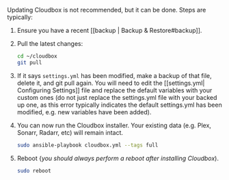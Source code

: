Updating Cloudbox is not recommended, but it can be done. Steps are typically:

1. Ensure you have a recent [[backup | Backup & Restore#backup]]. 


2. Pull the latest changes:

   ```bash
   cd ~/cloudbox
   git pull
   ```

3. If it says `settings.yml` has been modified, make a backup of that file, delete it, and git pull again. You will need to edit the [[settings.yml| Configuring Settings]] file and replace the default variables with your custom ones (do not just replace the settings.yml file with your backed up one, as this error typically indicates the default settings.yml has been modified, e.g. new variables have been added).

4. You can now run the Cloudbox installer. Your existing data (e.g. Plex, Sonarr, Radarr, etc) will remain intact.

   ```bash
   sudo ansible-playbook cloudbox.yml --tags full
   ```

5. Reboot {_you should always perform a reboot after installing Cloudbox_).

   ```bash
   sudo reboot
   ```


